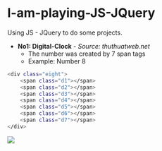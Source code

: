 # I-am-playing-JS-JQuery
Using JS - JQuery to do some projects.
- **No1: Digital-Clock** - *Source: thuthuatweb.net*
	- The number was created by 7 span tags
	- Example: Number 8
```sh
<div class="eight">
    <span class="d1"></span>
    <span class="d2"></span>
    <span class="d3"></span>
    <span class="d4"></span>
    <span class="d5"></span>
    <span class="d6"></span>
    <span class="d7"></span>
</div>
```
<img src="https://imgur.com/aGzaBPZ">


